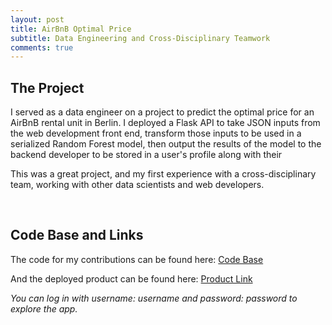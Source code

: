```yaml
---
layout: post
title: AirBnB Optimal Price 
subtitle: Data Engineering and Cross-Disciplinary Teamwork
comments: true
---
```


## The Project

I served as a data engineer on a project to predict the optimal price for an AirBnB rental unit in Berlin. I deployed a Flask API to take JSON inputs from the web development front end, transform those inputs to be used in a serialized Random Forest model, then output the results of the model to the backend developer to be stored in a user's profile along with their 

This was a great project, and my first experience with a cross-disciplinary team, working with other data scientists and web developers. 

&nbsp;
&nbsp;
&nbsp;

## Code Base and Links

The code for my contributions can be found here: [Code Base](https://github.com/AirBnB-Optimal-Price-1-LS/Data-Engineering-Machine-Learning)


And the deployed product can be found here: [Product Link](https://airbnb-optimizedpricing.now.sh/login)

*You can log in with username: username and password: password to explore the app.*
